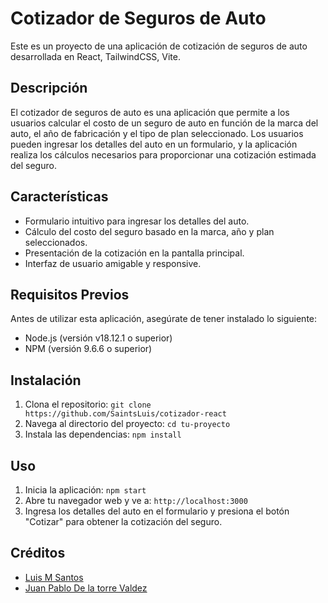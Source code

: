 # Cotizador de Seguros de Auto

Este es un proyecto de una aplicación de cotización de seguros de auto desarrollada en React, TailwindCSS, Vite.

## Descripción

El cotizador de seguros de auto es una aplicación que permite a los usuarios calcular el costo de un seguro de auto en función de la marca del auto, el año de fabricación y el tipo de plan seleccionado. Los usuarios pueden ingresar los detalles del auto en un formulario, y la aplicación realiza los cálculos necesarios para proporcionar una cotización estimada del seguro.

## Características

- Formulario intuitivo para ingresar los detalles del auto.
- Cálculo del costo del seguro basado en la marca, año y plan seleccionados.
- Presentación de la cotización en la pantalla principal.
- Interfaz de usuario amigable y responsive.

## Requisitos Previos

Antes de utilizar esta aplicación, asegúrate de tener instalado lo siguiente:

- Node.js (versión v18.12.1 o superior)
- NPM (versión 9.6.6 o superior)

## Instalación

1. Clona el repositorio: `git clone https://github.com/SaintsLuis/cotizador-react`
2. Navega al directorio del proyecto: `cd tu-proyecto`
3. Instala las dependencias: `npm install`

## Uso

1. Inicia la aplicación: `npm start`
2. Abre tu navegador web y ve a: `http://localhost:3000`
3. Ingresa los detalles del auto en el formulario y presiona el botón "Cotizar" para obtener la cotización del seguro.

## Créditos

- [Luis M Santos](https://github.com/SaintsLuis/cotizador-react)
- [Juan Pablo De la torre Valdez](https://github.com/codigoconjuan)
